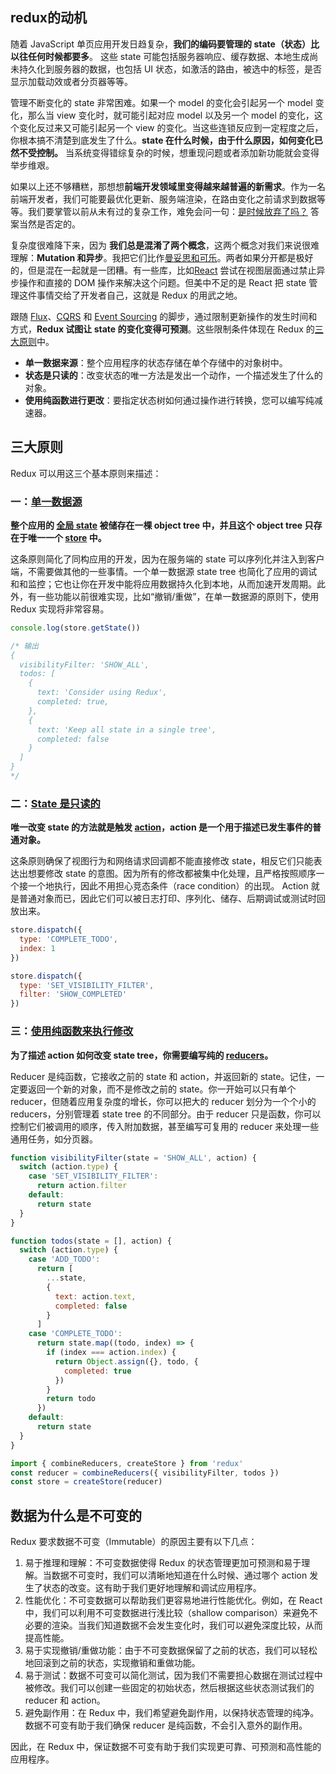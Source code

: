 ## redux的动机

随着 JavaScript 单页应用开发日趋复杂，**我们的编码要管理的 state（状态）比以往任何时候都要多**。 这些 state 可能包括服务器响应、缓存数据、本地生成尚未持久化到服务器的数据，也包括 UI 状态，如激活的路由，被选中的标签，是否显示加载动效或者分页器等等。

管理不断变化的 state 非常困难。如果一个 model 的变化会引起另一个 model 变化，那么当 view 变化时，就可能引起对应 model 以及另一个 model 的变化，这个变化反过来又可能引起另一个 view 的变化。当这些连锁反应到一定程度之后，你根本搞不清楚到底发生了什么。**state 在什么时候，由于什么原因，如何变化已然不受控制。** 当系统变得错综复杂的时候，想重现问题或者添加新功能就会变得举步维艰。

如果以上还不够糟糕，那想想**前端开发领域里变得越来越普遍的新需求**。作为一名前端开发者，我们可能要最优化更新、服务端渲染，在路由变化之前请求到数据等等。我们要掌管以前从未有过的复杂工作，难免会问一句：[是时候放弃了吗？](https://www.quirksmode.org/blog/archives/2015/07/stop_pushing_th.html) 答案当然是否定的。

复杂度很难降下来，因为 **我们总是混淆了两个概念**，这两个概念对我们来说很难理解：**Mutation 和异步**。我把它们比作[曼妥思和可乐](https://en.wikipedia.org/wiki/Diet_Coke_and_Mentos_eruption)。两者如果分开都是极好的，但是混在一起就是一团糟。有一些库，比如[React](https://facebook.github.io/react) 尝试在视图层面通过禁止异步操作和直接的 DOM 操作来解决这个问题。但美中不足的是 React 把 state 管理这件事情交给了开发者自己，这就是 Redux 的用武之地。

跟随 [Flux](https://facebook.github.io/flux)、[CQRS](https://martinfowler.com/bliki/CQRS.html) 和 [Event Sourcing](https://martinfowler.com/eaaDev/EventSourcing.html) 的脚步，通过限制更新操作的发生时间和方式，**Redux 试图让 state 的变化变得可预测**。这些限制条件体现在 Redux 的[三大原则](https://cn.redux.js.org/understanding/thinking-in-redux/three-principles)中。

- **单一数据来源**：整个应用程序的状态存储在单个存储中的对象树中。
- **状态是只读的**：改变状态的唯一方法是发出一个动作，一个描述发生了什么的对象。
- **使用纯函数进行更改**：要指定状态树如何通过操作进行转换，您可以编写纯减速器。



## 三大原则

Redux 可以用这三个基本原则来描述：

### 一：[单一数据源](https://cn.redux.js.org/understanding/thinking-in-redux/three-principles#单一数据源)

**整个应用的 [全局 state](https://cn.redux.js.org/understanding/thinking-in-redux/glossary#state) 被储存在一棵 object tree 中，并且这个 object tree 只存在于唯一一个 [store](https://cn.redux.js.org/understanding/thinking-in-redux/glossary#store) 中。**

这条原则简化了同构应用的开发，因为在服务端的 state 可以序列化并注入到客户端，不需要做其他的一些事情。一个单一数据源 state tree 也简化了应用的调试和和监控；它也让你在开发中能将应用数据持久化到本地，从而加速开发周期。此外，有一些功能以前很难实现，比如“撤销/重做”，在单一数据源的原则下，使用 Redux 实现将非常容易。

```js
console.log(store.getState())

/* 输出
{
  visibilityFilter: 'SHOW_ALL',
  todos: [
    {
      text: 'Consider using Redux',
      completed: true,
    },
    {
      text: 'Keep all state in a single tree',
      completed: false
    }
  ]
}
*/
```



### 二：[State 是只读的](https://cn.redux.js.org/understanding/thinking-in-redux/three-principles#state-是只读的)

**唯一改变 state 的方法就是触发 [action](https://cn.redux.js.org/understanding/thinking-in-redux/glossary)，action 是一个用于描述已发生事件的普通对象。**

这条原则确保了视图行为和网络请求回调都不能直接修改 state，相反它们只能表达出想要修改 state 的意图。因为所有的修改都被集中化处理，且严格按照顺序一个接一个地执行，因此不用担心竞态条件（race condition）的出现。 Action 就是普通对象而已，因此它们可以被日志打印、序列化、储存、后期调试或测试时回放出来。

```js
store.dispatch({
  type: 'COMPLETE_TODO',
  index: 1
})

store.dispatch({
  type: 'SET_VISIBILITY_FILTER',
  filter: 'SHOW_COMPLETED'
})
```



### 三：[使用纯函数来执行修改](https://cn.redux.js.org/understanding/thinking-in-redux/three-principles#使用纯函数来执行修改)

**为了描述 action 如何改变 state tree，你需要编写纯的 [reducers](https://cn.redux.js.org/understanding/thinking-in-redux/glossary#reducer)。**

Reducer 是纯函数，它接收之前的 state 和 action，并返回新的 state。记住，一定要返回一个新的对象，而不是修改之前的 state。你一开始可以只有单个 reducer，但随着应用复杂度的增长，你可以把大的 reducer 划分为一个个小的 reducers，分别管理着 state tree 的不同部分。由于 reducer 只是函数，你可以控制它们被调用的顺序，传入附加数据，甚至编写可复用的 reducer 来处理一些通用任务，如分页器。

```js
function visibilityFilter(state = 'SHOW_ALL', action) {
  switch (action.type) {
    case 'SET_VISIBILITY_FILTER':
      return action.filter
    default:
      return state
  }
}

function todos(state = [], action) {
  switch (action.type) {
    case 'ADD_TODO':
      return [
        ...state,
        {
          text: action.text,
          completed: false
        }
      ]
    case 'COMPLETE_TODO':
      return state.map((todo, index) => {
        if (index === action.index) {
          return Object.assign({}, todo, {
            completed: true
          })
        }
        return todo
      })
    default:
      return state
  }
}

import { combineReducers, createStore } from 'redux'
const reducer = combineReducers({ visibilityFilter, todos })
const store = createStore(reducer)
```

## 数据为什么是不可变的

Redux 要求数据不可变（Immutable）的原因主要有以下几点：

1. 易于推理和理解：不可变数据使得 Redux 的状态管理更加可预测和易于理解。当数据不可变时，我们可以清晰地知道在什么时候、通过哪个 action 发生了状态的改变。这有助于我们更好地理解和调试应用程序。
2. 性能优化：不可变数据可以帮助我们更容易地进行性能优化。例如，在 React 中，我们可以利用不可变数据进行浅比较（shallow comparison）来避免不必要的渲染。当我们知道数据不会发生变化时，我们可以避免深度比较，从而提高性能。
3. 易于实现撤销/重做功能：由于不可变数据保留了之前的状态，我们可以轻松地回滚到之前的状态，实现撤销和重做功能。
4. 易于测试：数据不可变可以简化测试，因为我们不需要担心数据在测试过程中被修改。我们可以创建一些固定的初始状态，然后根据这些状态测试我们的 reducer 和 action。
5. 避免副作用：在 Redux 中，我们希望避免副作用，以保持状态管理的纯净。数据不可变有助于我们确保 reducer 是纯函数，不会引入意外的副作用。

因此，在 Redux 中，保证数据不可变有助于我们实现更可靠、可预测和高性能的应用程序。